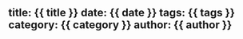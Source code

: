title: {{ title }}
date: {{ date }}
tags: {{ tags }}
category: {{ category }}
author: {{ author }}
---
